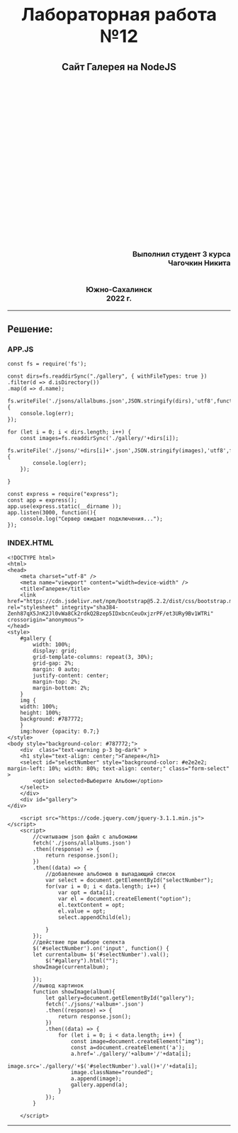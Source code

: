 
<h2 style="text-align: center; margin-top: 100px;font-size:40px">Лабораторная работа №12</h2>
<h2 style="text-align: center; margin-top:10px">Сайт Галерея на NodeJS</h2>
<h3 style="text-align: right; margin-top:400px">Выполнил студент 3 курса <br> Чагочкин Никита</h3>
<h3 style="text-align: center; margin-top:40px">Южно-Сахалинск <br>2022 г. </h3>

- - -


## Решение:
### APP.JS
    const fs = require('fs');

    const dirs=fs.readdirSync("./gallery", { withFileTypes: true })
    .filter(d => d.isDirectory())
    .map(d => d.name);

    fs.writeFile('./jsons/allalbums.json',JSON.stringify(dirs),'utf8',function(err){
        console.log(err);
    });

    for (let i = 0; i < dirs.length; i++) {
        const images=fs.readdirSync('./gallery/'+dirs[i]);
        fs.writeFile('./jsons/'+dirs[i]+'.json',JSON.stringify(images),'utf8',function(err){
            console.log(err);
        });
        
    }

    const express = require("express");
    const app = express();
    app.use(express.static(__dirname ));
    app.listen(3000, function(){
        console.log("Сервер ожидает подключения...");
    });
### INDEX.HTML
    <!DOCTYPE html>
    <html>
    <head>
        <meta charset="utf-8" />
        <meta name="viewport" content="width=device-width" />
        <title>Галерея</title>
        <link href="https://cdn.jsdelivr.net/npm/bootstrap@5.2.2/dist/css/bootstrap.min.css" rel="stylesheet" integrity="sha384-Zenh87qX5JnK2Jl0vWa8Ck2rdkQ2Bzep5IDxbcnCeuOxjzrPF/et3URy9Bv1WTRi" crossorigin="anonymous">
    </head>
    <style>
        #gallery {
            width: 100%;
            display: grid;
            grid-template-columns: repeat(3, 30%);
            grid-gap: 2%;
            margin: 0 auto;
            justify-content: center;
            margin-top: 2%;
            margin-bottom: 2%;
        }
        img {
        width: 100%;
        height: 100%;
        background: #787772;
        }
        img:hover {opacity: 0.7;}
    </style>
    <body style="background-color: #787772;">
        <div  class="text-warning p-3 bg-dark" >
        <h1 style="text-align: center;">Галерея</h1>
        <select id="selectNumber" style="background-color: #e2e2e2; margin-left: 10%; width: 80%; text-align: center;" class="form-select" >
            <option selected>Выберите Альбом</option>
        </select>
        </div>
        <div id="gallery">
    </div>

        <script src="https://code.jquery.com/jquery-3.1.1.min.js"></script>
        <script>
            //считываем json файл с альбомами
            fetch('./jsons/allalbums.json')
            .then((response) => {
                return response.json();
            })
            .then((data) => {
                //добавление альбомов в выпадающий список
                var select = document.getElementById("selectNumber"); 
                for(var i = 0; i < data.length; i++) {
                    var opt = data[i];
                    var el = document.createElement("option");
                    el.textContent = opt;
                    el.value = opt;
                    select.appendChild(el);
                    
                }
            });
            //действие при выборе селекта
            $('#selectNumber').on('input', function() {
            let currentalbum= $('#selectNumber').val();
                $("#gallery").html("");
            showImage(currentalbum);
                
            });
            //вывод картинок
            function showImage(album){
                let gallery=document.getElementById("gallery");
                fetch('./jsons/'+album+'.json')
                .then((response) => {
                    return response.json();
                })
                .then((data) => {
                    for (let i = 0; i < data.length; i++) {
                        const image=document.createElement("img");
                        const a=document.createElement('a');
                        a.href='./gallery/'+album+'/'+data[i];
                        image.src='./gallery/'+$('#selectNumber').val()+'/'+data[i];
                        image.className="rounded";
                        a.append(image);
                        gallery.append(a);
                    }
                });
            }
            
        </script>
</body>
</html>

- - -

